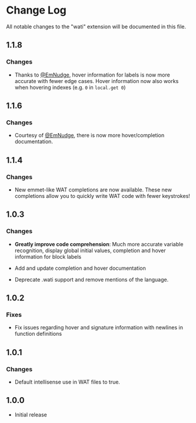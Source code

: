 # Change Log

All notable changes to the "wati" extension will be documented in this file.

## 1.1.8

### Changes

- Thanks to [@EmNudge](https://github.com/EmNudge), hover information for labels is now more accurate with fewer edge cases. Hover information now also works when hovering indexes (e.g. `0` in `local.get 0`)

## 1.1.6

### Changes

- Courtesy of [@EmNudge](https://github.com/EmNudge), there is now more hover/completion documentation.

## 1.1.4

### Changes

- New emmet-like WAT completions are now available. These new completions allow you to quickly write WAT code with fewer keystrokes!

## 1.0.3

### Changes

- **Greatly improve code comprehension**: Much more accurate variable recognition, display global initial values, completion and hover information for block labels

- Add and update completion and hover documentation
- Deprecate .wati support and remove mentions of the language.

## 1.0.2

### Fixes

- Fix issues regarding hover and signature information with newlines in function definitions

## 1.0.1

### Changes

- Default intellisense use in WAT files to true.

## 1.0.0

- Initial release
